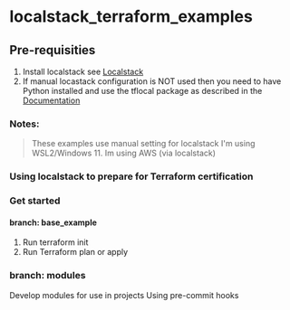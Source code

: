 # localstack_terraform_examples

## Pre-requisities
1. Install localstack see [Localstack](https://app.localstack.cloud/getting-started)
2. If manual locastack configuration is NOT used then you need to have Python installed and use the tflocal package as described in the [Documentation](https://docs.localstack.cloud/user-guide/integrations/terraform/#tflocal-wrapper-script)

### Notes:
> These examples use manual setting for localstack
> I'm using WSL2/Windows 11. 
> Im using AWS (via localstack)

### Using localstack to prepare for Terraform certification

### Get started
#### branch: base_example
1. Run terraform init
2. Run Terraform plan or apply

### branch: modules
Develop modules for use in projects
Using pre-commit hooks 